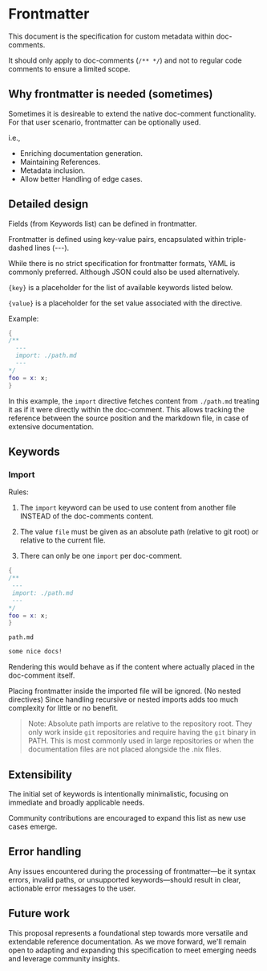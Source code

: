 # Frontmatter

This document is the specification for custom metadata within doc-comments.

It should only apply to doc-comments (`/** */`) and not to regular code comments to ensure a limited scope.

## Why frontmatter is needed (sometimes)

Sometimes it is desireable to extend the native doc-comment functionality. For that user scenario, frontmatter can be optionally used.

i.e.,

- Enriching documentation generation.
- Maintaining References.
- Metadata inclusion.
- Allow better Handling of edge cases.

## Detailed design

Fields (from Keywords list) can be defined in frontmatter.

Frontmatter is defined using key-value pairs, encapsulated within triple-dashed lines (---).

While there is no strict specification for frontmatter formats, YAML is commonly preferred.
Although JSON could also be used alternatively.

`{key}` is a placeholder for the list of available keywords listed below.

`{value}` is a placeholder for the set value associated with the directive.

Example:

```nix
{
/** 
  ---
  import: ./path.md
  ---
*/
foo = x: x;
}
```

In this example, the `import` directive fetches content from `./path.md` treating it as if it were directly within the doc-comment.
This allows tracking the reference between the source position and the markdown file, in case of extensive documentation.

## Keywords

### Import

Rules:

1. The `import` keyword can be used to use content from another file INSTEAD of the doc-comments content.

2. The value `file` must be given as an absolute path (relative to git root) or relative to the current file.

3. There can only be one `import` per doc-comment.

```nix
{
/** 
 ---
 import: ./path.md
 ---
*/
foo = x: x;
}
```

`path.md`
```md
some nice docs!
```

Rendering this would behave as if the content where actually placed in the doc-comment itself.

Placing frontmatter inside the imported file will be ignored. (No nested directives)
Since handling recursive or nested imports adds too much complexity for little or no benefit.

> Note: Absolute path imports are relative to the repository root. They only work inside `git` repositories and require having the `git` binary in PATH.
> This is most commonly used in large repositories or when the documentation files are not placed alongside the .nix files.

## Extensibility

The initial set of keywords is intentionally minimalistic, focusing on immediate and broadly applicable needs.

Community contributions are encouraged to expand this list as new use cases emerge.

## Error handling

Any issues encountered during the processing of frontmatter—be it syntax errors, invalid paths, or unsupported keywords—should result in clear, actionable error messages to the user.

## Future work

This proposal represents a foundational step towards more versatile and extendable reference documentation.
As we move forward, we'll remain open to adapting and expanding this specification to meet emerging needs and leverage community insights.
